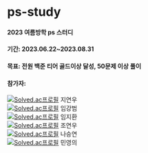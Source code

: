 # ps-study
#### 2023 여름방학 ps 스터디
#### 기간: 2023.06.22~2023.08.31
#### 목표: 전원 백준 티어 골드이상 달성, 50문제 이상 풀이
#### 참가자: 
[![Solved.ac프로필](http://mazassumnida.wtf/api/mini/generate_badge?boj=speciling)](https://solved.ac/speciling) 지연우  
[![Solved.ac프로필](http://mazassumnida.wtf/api/mini/generate_badge?boj=jkl6147)](https://solved.ac/jkl6147) 임강범  
[![Solved.ac프로필](http://mazassumnida.wtf/api/mini/generate_badge?boj=ikiuwlghks)](https://solved.ac/ikiuwlghks) 임지환  
[![Solved.ac프로필](http://mazassumnida.wtf/api/mini/generate_badge?boj=yw020628)](https://solved.ac/yw020628) 조연우  
[![Solved.ac프로필](http://mazassumnida.wtf/api/mini/generate_badge?boj=tmddus9203)](https://solved.ac/tmddus9203) 나승연  
[![Solved.ac프로필](http://mazassumnida.wtf/api/mini/generate_badge?boj=alsduddml7)](https://solved.ac/alsduddml7) 민영의  


